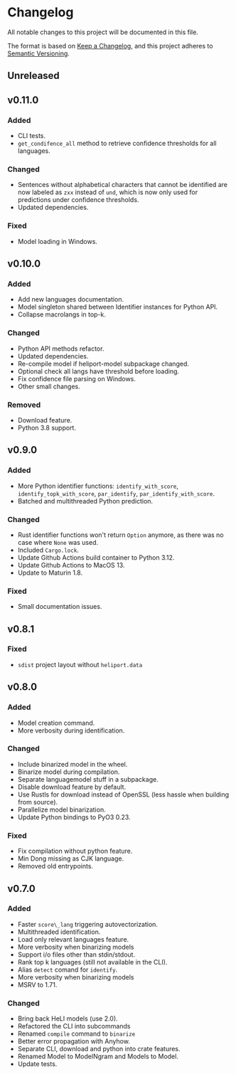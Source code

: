 # Changelog

All notable changes to this project will be documented in this file.

The format is based on [Keep a Changelog](https://keepachangelog.com/en/1.1.0/),
and this project adheres to [Semantic Versioning](https://semver.org/spec/v2.0.0.html).

## Unreleased

## v0.11.0
### Added
 - CLI tests.
 - `get_condifence_all` method to retrieve confidence thresholds for all languages.
### Changed
 - Sentences without alphabetical characters that cannot be identified are now labeled as `zxx` instead of `und`, which is now only used for predictions under confidence thresholds.
 - Updated dependencies.

### Fixed
 - Model loading in Windows.

## v0.10.0
### Added
- Add new languages documentation.
- Model singleton shared between Identifier instances for Python API.
- Collapse macrolangs in top-k.

### Changed
- Python API methods refactor.
- Updated dependencies.
- Re-compile model if heliport-model subpackage changed.
- Optional check all langs have threshold before loading.
- Fix confidence file parsing on Windows.
- Other small changes.

### Removed
- Download feature.
- Python 3.8 support.

## v0.9.0
### Added
- More Python identifier functions: `identify_with_score`, `identify_topk_with_score`, `par_identify`, `par_identify_with_score`.
- Batched and multithreaded Python prediction.

### Changed
- Rust identifier functions won't return `Option` anymore, as there was no case where `None` was used.
- Included `Cargo.lock`.
- Update Github Actions build container to Python 3.12.
- Update Github Actions to MacOS 13.
- Update to Maturin 1.8.

### Fixed
- Small documentation issues.

## v0.8.1
### Fixed
- `sdist` project layout without `heliport.data`

## v0.8.0
### Added
- Model creation command.
- More verbosity during identification.

### Changed
- Include binarized model in the wheel.
- Binarize model during compilation.
- Separate languagemodel stuff in a subpackage.
- Disable download feature by default.
- Use Rustls for download instead of OpenSSL (less hassle when building from source).
- Parallelize model binarization.
- Update Python bindings to PyO3 0.23.

### Fixed
- Fix compilation without python feature.
- Min Dong missing as CJK language.
- Removed old entrypoints.

## v0.7.0

### Added
- Faster `score\_lang` triggering autovectorization.
- Multithreaded identification.
- Load only relevant languages feature.
- More verbosity when binarizing models
- Support i/o files other than stdin/stdout.
- Rank top k languages (still not available in the CLI).
- Alias `detect` comand for `identify`.
- More verbosity when binarizing models
- MSRV to 1.71.

### Changed
- Bring back HeLI models (use 2.0).
- Refactored the CLI into subcommands
- Renamed `compile` command to `binarize`
- Better error propagation with Anyhow.
- Separate CLI, download and python into crate features.
- Renamed Model to ModelNgram and Models to Model.
- Update tests.

